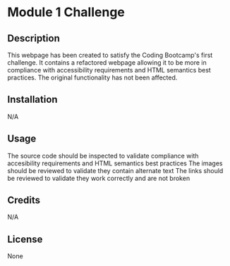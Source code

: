 # Module 1 Challenge

## Description

This webpage has been created to satisfy the Coding Bootcamp's first challenge.
It contains a refactored webpage allowing it to be more in compliance with accessibility requirements and HTML semantics best practices. The original functionality has not been affected.

## Installation

N/A

## Usage

The source code should be inspected to validate compliance with accesibility requirements and HTML semantics best practices
The images should be reviewed to validate they contain alternate text
The links should be reviewed to validate they work correctly and are not broken  

## Credits

N/A

## License

None
